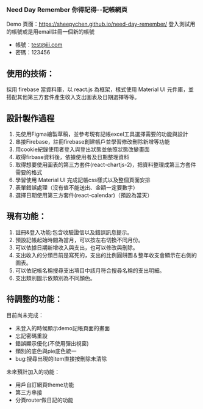 ### Need Day Remember 你得記得--記帳網頁

Demo 頁面：https://sheepychen.github.io/need-day-remember/
登入測試用的帳號或是用email註冊一個新的帳號
- 帳號：test@iii.com
- 密碼：123456

## 使用的技術：

採用 firebase 當資料庫，以 react.js 為框架，樣式使用 Material UI 元件庫，並搭配其他第三方套件產生收入支出圖表及日期選擇等等。

## 設計製作過程

1. 先使用Figma繪製草稿，並參考現有記帳excel工具選擇需要的功能與設計
2. 串接Firebase，註冊firebase創建帳戶並學習修改刪除新增等功能
3. 用cookie紀錄使用者登入與登出狀態並依照狀態改變畫面
4. 取得firbase資料後，依據使用者及日期整理資料
5. 取得想要使用圖表的第三方套件(react-chartjs-2)，把資料整理成第三方套件需要的格式
6. 學習使用 Material UI 完成記帳css樣式以及整個頁面安排
7. 表單錯誤處理（沒有值不能送出、金額一定要數字）
8. 選擇日期使用第三方套件(react-calendar)（預設為當天）

## 現有功能：

1. 註冊&登入功能:包含收驗證信以及錯誤訊息提示。
2. 預設記帳起始時間為當月，可以按左右切換不同月份。
3. 可以依據日期新增收入與支出，也可以修改與刪除。
4. 支出收入的分類目前是寫死的，支出的比例圓餅圖＆整年收支會顯示在右側的圖表。
5. 可以依記帳名稱搜尋支出項目中該月符合搜尋名稱的支出明細。
6. 支出類別圖示依類別為不同顏色。

## 待調整的功能：

目前尚未完成：
- 未登入的時候顯示demo記帳頁面的畫面
- 忘記密碼重設
- 錯誤顯示優化(不使用彈出視窗)
- 類別的底色與pie底色統一
- bug:搜尋出現的item直接按刪除未清除

未來預計加入的功能：
- 用戶自訂網頁theme功能
- 第三方串接
- 分頁router做日記的功能

